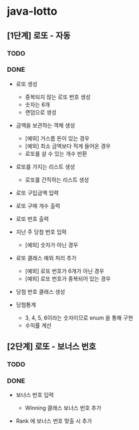 # java-lotto

## [1단계] 로또 - 자동
### TODO 


### DONE
* 로또 생성
    * 중복되지 않는 로또 번호 생성 
    * 숫자는 6개
    * 랜덤으로 생성
    
* 금액을 보관하는 객체 생성
    * [예외] 거스름 돈이 있는 경우
    * [예외] 최소 금액보다 적게 들어온 경우
    * 로또를 살 수 있는 개수 반환

* 로또를 가지는 리스트 생성
    * 로또를 간직하는 리스트 생성
    
* 로또 구입금액 입력
* 로또 구매 개수 출력
* 로또 번호 출력

* 지난 주 당첨 번호 입력
    * [예외] 숫자가 아닌 경우
    
* 로또 클래스 예외 처리 추가
    * [예외] 로또 번호가 6개가 아닌 경우
    * [예외] 로또 번호가 중복되어 있는 경우
    
* 당첨 번호 클래스 생성

* 당첨통계
    * 3, 4, 5, 6이라는 숫자이므로 enum 을 통해 구현
    * 수익률 계산
    
## [2단계] 로또 - 보너스 번호
### TODO 
    

### DONE
* 보너스 번호 입력
    * Winning 클래스 보너스 번호 추가
    
* Rank 에 보너스 번호 맞출 시 추가    